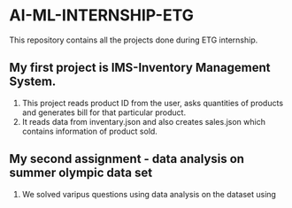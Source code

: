 # AI-ML-INTERNSHIP-ETG 
This repository contains all the projects done during ETG internship. 
## My first project is IMS-Inventory Management System. 
1. This project reads product ID from the user, asks quantities of products and generates bill for that particular product.
2. It reads data from inventary.json and also creates sales.json which contains information of product sold.
 ## My second assignment - data analysis on summer olympic data set
 1. We solved varipus questions using data analysis on the dataset using 
